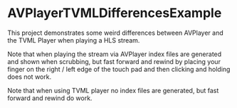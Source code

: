 # AVPlayerTVMLDifferencesExample

This project demonstrates some weird differences between AVPlayer and the TVML Player when playing a HLS stream.

Note that when playing the stream via AVPlayer index files are generated and shown when scrubbing, but fast forward and rewind by placing your finger on the right / left edge of the touch pad and then clicking and holding does not work.

Note that when using TVML player no index files are generated, but fast forward and rewind do work.